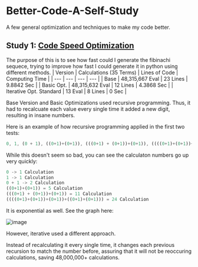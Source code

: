 # Better-Code-A-Self-Study
A few general optimization and techniques to make my code better.

## Study 1: [Code Speed Optimization](https://github.com/RinSoftwareDeveloper/Better-Code-A-Self-Study/tree/main/self-study/code%20speed%20optimization)
The purpose of this is to see how fast could I generate the fibinachi sequece, trying to improve how fast I could generate it in python using different methods.
| Version | Calculations (35 Terms) | Lines of Code | Computing Time |
| --- | --- | --- | --- |
| Base | 48,315,667 Eval | 23 Lines | 9.8842 Sec |
| Basic Opt. | 48,315,632 Eval | 12 Lines | 4.3868 Sec |
| Iterative Opt. Standard | 13 Eval | 8 Lines | 0 Sec |

Base Version and Basic Optimizations used recursive programming. Thus, it had to recalcuate each value every single time it added a new digit, resulting in insane numbers. 

Here is an example of how recursive programming applied in the first two tests:
```js
0, 1, (0 + 1), ((0+1)+(0+1)), (((0+1) + (0+1))+(0+1)), ((((0+1)+(0+1))+(0+1))+((0+1)+(0+1)))...
```

While this doesn't seem so bad, you can see the calculaton numbers go up very quickly:

```js
0 -> 1 Calculation
1 -> 1 Calculation
0 + 1 -> 2 Calculation
((0+1)+(0+1)) = 5 Calculation
(((0+1) + (0+1))+(0+1)) = 11 Calculation
((((0+1)+(0+1))+(0+1))+((0+1)+(0+1))) = 24 Calculation
```

It is exponential as well. See the graph here:

![image](https://user-images.githubusercontent.com/127797972/231359573-52d25da7-0a4e-43f7-9120-a874e3163614.png)

However, iterative used a different approach.

Instead of recalculating it every single time, it changes each previous recursion to match the number before, assuring that it will not be reoccuring calculations, saving 48,000,000+ calculations.
